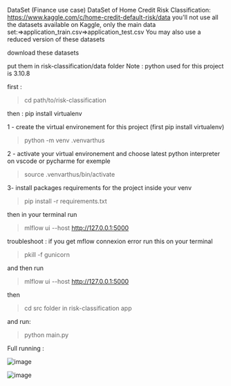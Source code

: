 
DataSet (Finance use case)
DataSet of Home Credit Risk Classification: https://www.kaggle.com/c/home-credit-default-risk/data
you'll not use all the datasets available on Kaggle, only the main data set:⇒application_train.csv⇒application_test.csv
You may also use a reduced version of these datasets

download these datasets

put them in risk-classification/data folder
Note :  python used for this project is 3.10.8

first : 

>cd path/to/risk-classification

then : pip install virtualenv

1 - create the virtual environement for this project (first pip install virtualenv)

>python -m venv .venvarthus

2 - activate your virtual environement and choose latest python interpreter on vscode or pycharme for exemple

>source .venvarthus/bin/activate

3- install packages requirements for the project inside your venv

>pip install -r requirements.txt

then in your terminal run 

>mlflow ui --host http://127.0.0.1:5000

troubleshoot : if you get mflow connexion error run this on your terminal 

>pkill -f gunicorn

and then run 

>mlflow ui --host http://127.0.0.1:5000

then 

>cd src folder in risk-classification app 

and run:

>python main.py


Full running : 

![image](https://i.postimg.cc/0jsZd5SC/Capture-d-e-cran-2023-01-17-a-17-01-56.png)

![image](https://i.postimg.cc/0jsZd5SC/Capture-d-e-cran-2023-01-17-a-17-01-56.png)


